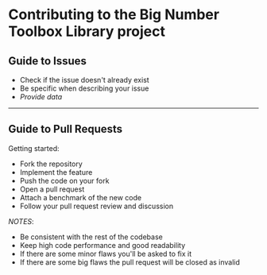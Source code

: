 # Contributing to the Big Number Toolbox Library project

## Guide to Issues
- Check if the issue doesn't already exist
- Be specific when describing your issue
- *Provide data*

---

## Guide to Pull Requests

Getting started:
- Fork the repository
- Implement the feature
- Push the code on your fork
- Open a pull request
- Attach a benchmark of the new code
- Follow your pull request review and discussion

*NOTES*:
- Be consistent with the rest of the codebase
- Keep high code performance and good readability
- If there are some minor flaws you'll be asked to fix it
- If there are some big flaws the pull request will be closed as invalid
